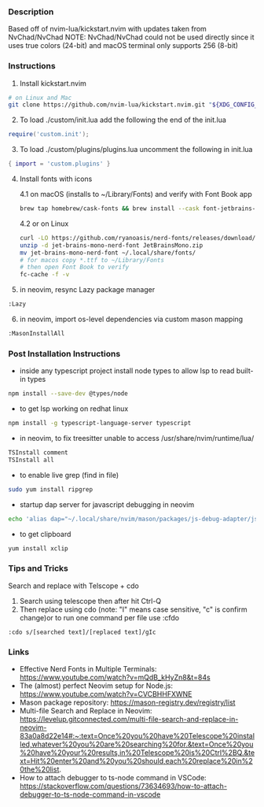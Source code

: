 ### Description

Based off of nvim-lua/kickstart.nvim with updates taken from NvChad/NvChad
NOTE: NvChad/NvChad could not be used directly since it uses true colors (24-bit) and macOS terminal only supports 256 (8-bit)

### Instructions

1. Install kickstart.nvim
```sh
# on Linux and Mac
git clone https://github.com/nvim-lua/kickstart.nvim.git "${XDG_CONFIG_HOME:-$HOME/.config}"/nvim
```

2. To load ./custom/init.lua add the following the end of the init.lua
```lua
require('custom.init');
```

3. To load ./custom/plugins/plugins.lua uncomment the following in init.lua
```lua
{ import = 'custom.plugins' }
```

4. Install fonts with icons

    4.1 on macOS (installs to ~/Library/Fonts) and verify with Font Book app
    ```sh
    brew tap homebrew/cask-fonts && brew install --cask font-jetbrains-mono
    ```

    4.2 or on Linux
    ```sh
    curl -LO https://github.com/ryanoasis/nerd-fonts/releases/download/v3.0.2/JetBrainsMono.zip
    unzip -d jet-brains-mono-nerd-font JetBrainsMono.zip
    mv jet-brains-mono-nerd-font ~/.local/share/fonts/
    # for macos copy *.ttf to ~/Library/Fonts
    # then open Font Book to verify
    fc-cache -f -v
    ```

5. in neovim, resync Lazy package manager
```sh
:Lazy
```

6. in neovim, import os-level dependencies via custom mason mapping
```sh
:MasonInstallAll
```

### Post Installation Instructions

* inside any typescript project install node types to allow lsp to read built-in types
```sh
npm install --save-dev @types/node
```

* to get lsp working on redhat linux
```sh
npm install -g typescript-language-server typescript
```

* in neovim, to fix treesitter unable to access /usr/share/nvim/runtime/lua/
```sh
TSInstall comment
TSInstall all
```

* to enable live grep (find in file)
```sh
sudo yum install ripgrep
```

* startup dap server for javascript debugging in neovim
```sh
echo 'alias dap="~/.local/share/nvim/mason/packages/js-debug-adapter/js-debug-adapter 8123 127.0.0.1"' >> ~/.bashrc
```

* to get clipboard
```sh
yum install xclip
```

### Tips and Tricks

Search and replace with Telscope + cdo

1. Search using telescope then after hit Ctrl-Q
2. Then replace using cdo (note: "I" means case sensitive, "c" is confirm change)or to run one command per file use :cfdo
```vi
:cdo s/[searched text]/[replaced text]/gIc
```

### Links

* Effective Nerd Fonts in Multiple Terminals: https://www.youtube.com/watch?v=mQdB_kHyZn8&t=84s
* The (almost) perfect Neovim setup for Node.js: https://www.youtube.com/watch?v=CVCBHHFXWNE
* Mason package repository: https://mason-registry.dev/registry/list
* Multi-file Search and Replace in Neovim: https://levelup.gitconnected.com/multi-file-search-and-replace-in-neovim-83a0a8d22e14#:~:text=Once%20you%20have%20Telescope%20installed,whatever%20you%20are%20searching%20for.&text=Once%20you%20have%20your%20results,in%20Telescope%20is%20Ctrl%2BQ.&text=Hit%20enter%20and%20you%20should,each%20replace%20in%20the%20list.
* How to attach debugger to ts-node command in VSCode: https://stackoverflow.com/questions/73634693/how-to-attach-debugger-to-ts-node-command-in-vscode
